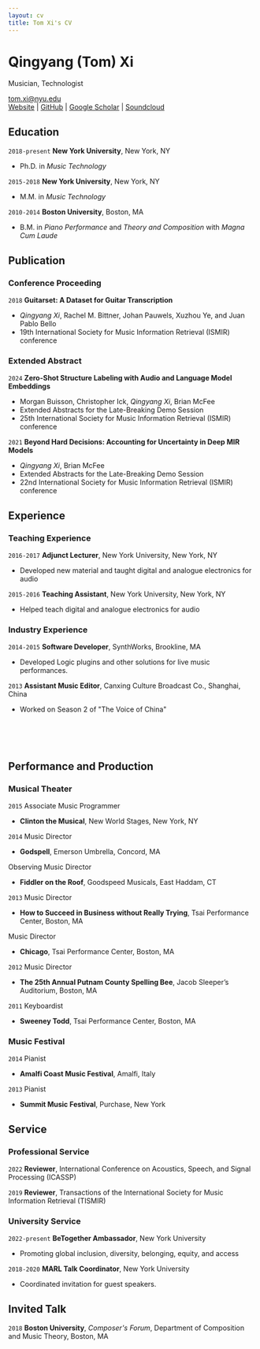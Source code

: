 ```yaml
---
layout: cv
title: Tom Xi's CV
---
```

# Qingyang (Tom) Xi
Musician, Technologist

<div id="webaddress">
    <a href="mailto: tom.xi@nyu.edu">tom.xi@nyu.edu</a><br/>
    <a href="https://tomxi.weebly.com/">Website</a> |
    <a href="https://github.com/tomxi/">GitHub</a> |
    <a href="https://scholar.google.com/citations?user=uWxe6-AAAAAJ">Google Scholar</a> |
    <a href="https://soundcloud.com/tom-xi">Soundcloud</a>
</div>

## Education
`2018-present`
__New York University__, New York, NY
- Ph.D. in *Music Technology*

`2015-2018`
__New York University__, New York, NY
- M.M. in *Music Technology*

`2010-2014`
__Boston University__, Boston, MA
- B.M. in *Piano Performance* and *Theory and Composition* with *Magna Cum Laude*

## Publication
### Conference Proceeding
`2018`
__Guitarset: A Dataset for Guitar Transcription__
- _Qingyang Xi_, Rachel M. Bittner, Johan Pauwels, Xuzhou Ye, and Juan Pablo Bello
- 19th International Society for Music Information Retrieval (ISMIR) conference

### Extended Abstract
`2024`
__Zero-Shot Structure Labeling with Audio and Language Model Embeddings__
- Morgan Buisson, Christopher Ick, _Qingyang Xi_, Brian McFee
- Extended Abstracts for the Late-Breaking Demo Session
- 25th International Society for Music Information Retrieval (ISMIR) conference

`2021`
__Beyond Hard Decisions: Accounting for Uncertainty in Deep MIR Models​__
- _Qingyang Xi_, Brian McFee
- Extended Abstracts for the Late-Breaking Demo Session
- 22nd International Society for Music Information Retrieval (ISMIR) conference

## Experience
### Teaching Experience
`2016-2017`
__Adjunct Lecturer__, New York University, New York, NY
- Developed new material and taught digital and analogue electronics for audio

`2015-2016`
__Teaching Assistant__, New York University, New York, NY
- Helped teach digital and analogue electronics for audio

### Industry Experience
`2014-2015`
__Software Developer__, SynthWorks, Brookline, MA
- Developed Logic plugins and other solutions for live music performances.

`2013`
__Assistant Music Editor__, Canxing Culture Broadcast Co., Shanghai, China
- Worked on Season 2 of "The Voice of China"

\
&nbsp;
\
&nbsp;

## Performance and Production
### Musical Theater
`2015`
Associate Music Programmer
- __Clinton the Musical__, New World Stages, New York, NY

`2014`
Music Director
- __Godspell__, Emerson Umbrella, Concord, MA

Observing Music Director
- __Fiddler on the Roof__, Goodspeed Musicals, East Haddam, CT

`2013`
Music Director
- __How to Succeed in Business without Really Trying__, Tsai Performance Center, Boston, MA

Music Director
- __Chicago__, Tsai Performance Center, Boston, MA

`2012`
Music Director
- __The 25th Annual Putnam County Spelling Bee__, Jacob Sleeper’s Auditorium, Boston, MA

`2011`
Keyboardist
- __Sweeney Todd__, Tsai Performance Center, Boston, MA
<!-- <div style="page-break-after: always;"></div> -->

### Music Festival
`2014`
Pianist
- __Amalfi Coast Music Festival__, Amalfi, Italy

`2013`
Pianist
- __Summit Music Festival__, Purchase, New York

## Service
### Professional Service
`2022`
__Reviewer__, International Conference on Acoustics, Speech, and Signal Processing (ICASSP)

`2019`
__Reviewer__, Transactions of the International Society for Music Information Retrieval (TISMIR)

### University Service
`2022-present`
__BeTogether Ambassador__, New York University
- Promoting global inclusion, diversity, belonging, equity, and access

`2018-2020`
__MARL Talk Coordinator__, New York University
- Coordinated invitation for guest speakers.

## Invited Talk
`2018`
__Boston University__, *Composer's Forum*, Department of Composition and Music Theory, Boston, MA

